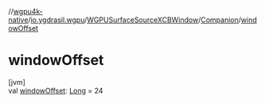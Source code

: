 //[wgpu4k-native](../../../../index.md)/[io.ygdrasil.wgpu](../../index.md)/[WGPUSurfaceSourceXCBWindow](../index.md)/[Companion](index.md)/[windowOffset](window-offset.md)

# windowOffset

[jvm]\
val [windowOffset](window-offset.md): [Long](https://kotlinlang.org/api/core/kotlin-stdlib/kotlin/-long/index.html) = 24